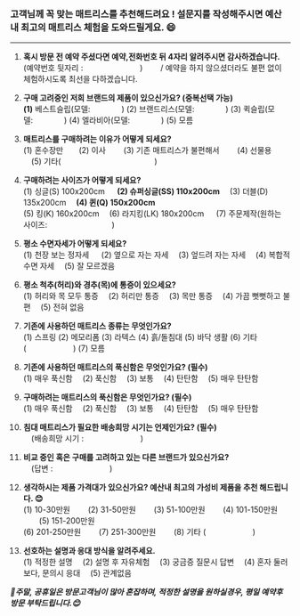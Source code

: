 
### 고객님께 꼭 맞는 매트리스를 추천해드려요 ! 설문지를 작성해주시면 예산 내 최고의 매트리스 체험을 도와드릴게요. 😄

---

1. **혹시 방문 전 예약 주셨다면 예약,전화번호 뒤 4자리 알려주시면 감사하겠습니다.**  
(예약번호 뒷자리 : 　　　　　　　) 　　/ 예약을 하지 않으셨더라도 불편 없이 체험하시도록 최선을 다하겠습니다.

2. **구매 고려중인 저희 브랜드의 제품이 있으신가요? (중복선택 가능)**  
**(1)** 베스트슬립(모델:　　　　) (2) 브랜드리스(모델:　　　　)  (3) 퀵슬립(모델:　　　　) (4) 엘라비아(모델:　　　　) (5) 모름

3. **매트리스를 구매하려는 이유가 어떻게 되세요?**  
(1) 혼수장만　　(2) 이사 　　(3) 기존 매트리스가 불편해서 　　(4) 선물용 　(5) 기타(　　　　　　　　　　　　)

4. **구매하려는 사이즈가 어떻게 되세요?**  
 (1) 싱글(S)  100x200cm  　 **(2) 슈퍼싱글(SS) 110x200cm**  　(3) 더블(D) 135x200cm  　**(4) 퀸(Q) 150x200cm**  
 (5) 킹(K) 160x200cm  　(6) 라지킹(LK) 180x200cm 　 (7) 주문제작(원하는 사이즈: 　　　　　　　　)

5. **평소 수면자세가 어떻게 되세요?**  
 (1) 천장 보는 정자세 　 (2) 옆으로 자는 자세 　(3) 엎드려 자는 자세　 (4) 복합적 수면 자세 　(5) 잘 모르겠음

6. **평소 척추(허리)와 경추(목)에 통증이 있으세요?**  
 (1) 허리와 목 모두 통증　 (2) 허리만 통증 　(3) 목만 통증 　(4) 가끔 뻣뻣하고 불편 　(5) 전혀 없음

7. **기존에 사용하던 매트리스 종류는 무엇인가요?**  
(1) 스프링 (2) 메모리폼 (3) 라텍스 (4) 흙/돌침대 (5) 바닥 생활 (6) 기타 (　　　　　　) (7) 모름

8. **기존에 사용하던 매트리스의 푹신함은 무엇인가요? (필수)**  
(1) 매우 푹신함  　(2) 푹신함  　(3) 보통  　(4) 탄탄함  　(5) 매우 탄탄함

9. **구매하려는 매트리스의 푹신함은 무엇인가요? (필수)**  
(1) 매우 푹신함  　(2) 푹신함  　(3) 보통  　(4) 탄탄함  　(5) 매우 탄탄함

10. **침대 매트리스가 필요한 배송희망 시기는 언제인가요? (필수)**  
　(배송희망 시기 : 　　　　　　　)

11. **비교 중인 혹은 구매를 고려하고 있는 다른 브랜드가 있으신가요?**  
　(답변 : 　　　　　　　)

12. **생각하시는 제품 가격대가 있으신가요? 예산내 최고의 가성비 제품을 추천 해드립니다. 😊**  
(1) 10-30만원   　　(2) 31-50만원  　　(3) 51-100만원  　　(4) 101-150만원 　　(5) 151-200만원  
(6) 201-250만원　　 (7) 251-300만원　　 (8) 기타 (　　　　　　)

13. **선호하는 설명과 응대 방식을 알려주세요.**  
(1) 적정한 설명 　(2) 설명 후 자유체험 　(3) 궁금증 질문시 답변 　(4) 혼자 둘러보다, 문의시 응대 　(5) 관계없음


***📢주말, 공휴일은 방문고객님이 많아 혼잡하며, 적정한 설명을 원하실경우, 평일 예약후 방문 부탁드립니다.😊***

